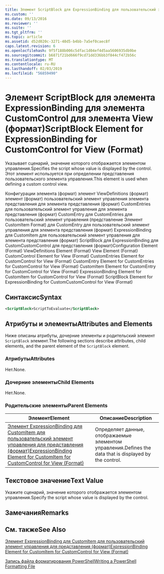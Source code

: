 ```yaml
---
title: Элемент ScriptBlock для ExpressionBinding для пользовательский элемент управления для представления (формат) | Документация Майкрософт
ms.custom: ''
ms.date: 09/13/2016
ms.reviewer: ''
ms.suite: ''
ms.tgt_pltfrm: ''
ms.topic: article
ms.assetid: d52d020c-3271-40d5-b4bb-7a5ef0caec8f
caps.latest.revision: 6
ms.openlocfilehash: 9f5f188b006c5dfac1d04ef4d5aa5606935db9be
ms.sourcegitcommit: b6871f21bd666f9cd71dd336bb3f844cf472b56c
ms.translationtype: MT
ms.contentlocale: ru-RU
ms.lasthandoff: 02/03/2019
ms.locfileid: "56859490"
---
```

# <a name="scriptblock-element-for-expressionbinding-for-customcontrol-for-view-format"></a><span data-ttu-id="7abb0-102">Элемент ScriptBlock для элемента ExpressionBinding для элемента CustomControl для элемента View (формат)</span><span class="sxs-lookup"><span data-stu-id="7abb0-102">ScriptBlock Element for ExpressionBinding for CustomControl for View (Format)</span></span>

<span data-ttu-id="7abb0-103">Указывает сценарий, значение которого отображается элементом управления.</span><span class="sxs-lookup"><span data-stu-id="7abb0-103">Specifies the script whose value is displayed by the control.</span></span> <span data-ttu-id="7abb0-104">Этот элемент используется при определении представления пользовательского элемента управления.</span><span class="sxs-lookup"><span data-stu-id="7abb0-104">This element is used when defining a custom control view.</span></span>

<span data-ttu-id="7abb0-105">Конфигурации элемента (формат) элемент ViewDefinitions (формат) элемент (формат) пользовательский элемент управления элемента представления для элемента представления (формат) CustomEntries для пользовательский элемент управления для элемента представления (формат) CustomEntry для CustomEntries для пользовательский элемент управления (представление Элемент CustomItem Format) для CustomEntry для пользовательский элемент управления для элемента представления (формат) ExpressionBinding для CustomItem для пользовательский элемент управления для элемента представления (формат) ScriptBlock для ExpressionBinding для CustomCustomControl для представления (формат)</span><span class="sxs-lookup"><span data-stu-id="7abb0-105">Configuration Element (Format) ViewDefinitions Element (Format) View Element (Format) CustomControl Element for View (Format) CustomEntries Element for CustomControl for View (Format) CustomEntry Element for CustomEntries for CustomControl for View (Format) CustomItem Element for CustomEntry for CustomControl for View (Format) ExpressionBinding Element for CustomItem for CustomControl for View (Format) ScriptBlock Element for ExpressionBinding for CustomCustomControl for View (Format)</span></span>

## <a name="syntax"></a><span data-ttu-id="7abb0-106">Синтаксис</span><span class="sxs-lookup"><span data-stu-id="7abb0-106">Syntax</span></span>

```xml
<ScriptBlock>ScriptToEvaluate</ScriptBlock>
```

## <a name="attributes-and-elements"></a><span data-ttu-id="7abb0-107">Атрибуты и элементы</span><span class="sxs-lookup"><span data-stu-id="7abb0-107">Attributes and Elements</span></span>

<span data-ttu-id="7abb0-108">Ниже описаны атрибуты, дочерние элементы и родительский элемент `ScriptBlock` элемент.</span><span class="sxs-lookup"><span data-stu-id="7abb0-108">The following sections describe attributes, child elements, and the parent element of the `ScriptBlock` element.</span></span>

### <a name="attributes"></a><span data-ttu-id="7abb0-109">Атрибуты</span><span class="sxs-lookup"><span data-stu-id="7abb0-109">Attributes</span></span>

<span data-ttu-id="7abb0-110">Нет.</span><span class="sxs-lookup"><span data-stu-id="7abb0-110">None.</span></span>

### <a name="child-elements"></a><span data-ttu-id="7abb0-111">Дочерние элементы</span><span class="sxs-lookup"><span data-stu-id="7abb0-111">Child Elements</span></span>

<span data-ttu-id="7abb0-112">Нет.</span><span class="sxs-lookup"><span data-stu-id="7abb0-112">None.</span></span>

### <a name="parent-elements"></a><span data-ttu-id="7abb0-113">Родительские элементы</span><span class="sxs-lookup"><span data-stu-id="7abb0-113">Parent Elements</span></span>

|<span data-ttu-id="7abb0-114">Элемент</span><span class="sxs-lookup"><span data-stu-id="7abb0-114">Element</span></span>|<span data-ttu-id="7abb0-115">Описание</span><span class="sxs-lookup"><span data-stu-id="7abb0-115">Description</span></span>|
|-------------|-----------------|
|[<span data-ttu-id="7abb0-116">Элемент ExpressionBinding для CustomItem для пользовательский элемент управления для представления (формат)</span><span class="sxs-lookup"><span data-stu-id="7abb0-116">ExpressionBinding Element for CustomItem for CustomControl for View (Format)</span></span>](./expressionbinding-element-for-customitem-for-customcontrol-for-view-format.md)|<span data-ttu-id="7abb0-117">Определяет данные, отображаемые элементом управления.</span><span class="sxs-lookup"><span data-stu-id="7abb0-117">Defines the data that is displayed by the control.</span></span>|

## <a name="text-value"></a><span data-ttu-id="7abb0-118">Текстовое значение</span><span class="sxs-lookup"><span data-stu-id="7abb0-118">Text Value</span></span>

<span data-ttu-id="7abb0-119">Укажите сценарий, значение которого отображается элементом управления.</span><span class="sxs-lookup"><span data-stu-id="7abb0-119">Specify the script whose value is displayed by the control.</span></span>

## <a name="remarks"></a><span data-ttu-id="7abb0-120">Замечания</span><span class="sxs-lookup"><span data-stu-id="7abb0-120">Remarks</span></span>

## <a name="see-also"></a><span data-ttu-id="7abb0-121">См. также</span><span class="sxs-lookup"><span data-stu-id="7abb0-121">See Also</span></span>

[<span data-ttu-id="7abb0-122">Элемент ExpressionBinding для CustomItem для пользовательский элемент управления для представления (формат)</span><span class="sxs-lookup"><span data-stu-id="7abb0-122">ExpressionBinding Element for CustomItem for CustomControl for View (Format)</span></span>](./expressionbinding-element-for-customitem-for-customcontrol-for-view-format.md)

[<span data-ttu-id="7abb0-123">Запись файла форматирования PowerShell</span><span class="sxs-lookup"><span data-stu-id="7abb0-123">Writing a PowerShell Formatting File</span></span>](./writing-a-powershell-formatting-file.md)
